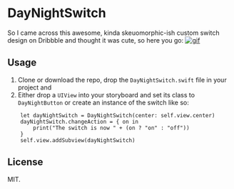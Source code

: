 # DayNightSwitch
So I came across this awesome, kinda skeuomorphic-ish custom switch design on Dribbble and thought it was cute, so here you go:
[![gif](https://d13yacurqjgara.cloudfront.net/users/470545/screenshots/1909289/switch_02.gif)](https://dribbble.com/shots/1909289-Day-Night-Toggle-Button-GIF)

## Usage
1. Clone or download the repo, drop the `DayNightSwitch.swift` file in your project and 
2. Either drop a `UIView` into your storyboard and set its class to `DayNightButton` or create an instance of the switch like so:

```
    let dayNightSwitch = DayNightSwitch(center: self.view.center)
    dayNightSwitch.changeAction = { on in
        print("The switch is now " + (on ? "on" : "off"))
    }
    self.view.addSubview(dayNightSwitch)
```

## License
MIT.
